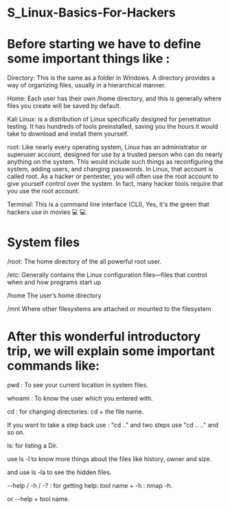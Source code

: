 # S_Linux-Basics-For-Hackers
# Before starting we have to define some important things like :

Directory: This is the same as a folder in Windows. A directory provides a way of
organizing files, usually in a hierarchical manner.

Home: Each user has their own /home directory, and this is generally where files you
create will be saved by default.

Kali Linux: is a distribution of Linux specifically designed for penetration testing.
It has hundreds of tools preinstalled, saving you the hours it would take to download
and install them yourself.

root: Like nearly every operating system, Linux has an administrator or superuser
account, designed for use by a trusted person who can do nearly anything on the
system. This would include such things as reconfiguring the system, adding users, and
changing passwords. In Linux, that account is called root. As a hacker or pentester, you
will often use the root account to give yourself control over the system. In fact, many
hacker tools require that you use the root account.

Terminal: This is a command line interface (CLI), Yes, it's the green that hackers use in movies  💻 💻.

# System files
/root: The home directory of the all powerful root user.

/etc: Generally contains the Linux configuration files—files that control when and how
programs start up

/home The user’s home directory

/mnt Where other filesystems are attached or mounted to the filesystem

# After this wonderful introductory trip, we will explain some important commands like:
 pwd : To see your current location in system files.
 
 
 whoami : To know the user which you entered with.

cd : for changing directories:
cd + the file name.

If you want to take a step back use : "cd .." and two steps use "cd .. .." and so on.

ls: for listing a Dir.

use ls -l to know more things about the files like history, owner and size.

and use ls -la to see the hidden files.

--help / -h / -? : for getting help: tool name + -h : nmap -h.

or --help + tool name.
